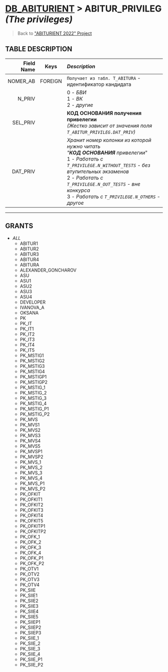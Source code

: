 # [DB_ABITURIENT](../db_abiturient_2022.md) > ABITUR_PRIVILEG *(The privileges)*

> Back to ["ABITURIENT 2022" Project](../../../../README.md)

## **TABLE DESCRIPTION**

| **Field Name** |   Keys   | *Description*                                                     |
|---------------:|:--------:|:------------------------------------------------------------------|
|       NOMER_AB | FOREIGN  | `Получает из табл. T_ABITURA` - идентификатор кандидата             |
|         N_PRIV |          | 0 - *БВИ*</br>1 - *ВК*</br>2 - *другие*                           |
|       SEL_PRIV |          | **КОД ОСНОВАНИЯ получения привелегии**</br>*(Жестко зависит от значения поля `T_ABITUR_PRIVILEG.DAT_PRIV`)*           |
|       DAT_PRIV |          | *Хранит номер колонки из которой нужно читать*</br>*"**КОД ОСНОВАНИЯ** привелегии*"</br>1 - *Работать с `T_PRIVILEGE.N_WITHOUT_TESTS` - без втупительных экзаменов*</br>2 - *Работать с `T_PRIVILEGE.N_OUT_TESTS` - вне конкурса*</br>3 - *Работать с `T_PRIVILEGE.N_OTHERS` - другое* |

---

## **GRANTS**

* *ALL*
  * ABITUR1
  * ABITUR2
  * ABITUR3
  * ABITUR4
  * ABITURA
  * ALEXANDER_GONCHAROV
  * ASU
  * ASU1
  * ASU2
  * ASU3
  * ASU4
  * DEVELOPER
  * IVANOVA_A
  * OKSANA
  * PK
  * PK_IT
  * PK_IT1
  * PK_IT2
  * PK_IT3
  * PK_IT4
  * PK_IT5
  * PK_MSTIG1
  * PK_MSTIG2
  * PK_MSTIG3
  * PK_MSTIG4
  * PK_MSTIGP1
  * PK_MSTIGP2
  * PK_MSTIG_1
  * PK_MSTIG_2
  * PK_MSTIG_3
  * PK_MSTIG_4
  * PK_MSTIG_P1
  * PK_MSTIG_P2
  * PK_MVS
  * PK_MVS1
  * PK_MVS2
  * PK_MVS3
  * PK_MVS4
  * PK_MVS5
  * PK_MVSP1
  * PK_MVSP2
  * PK_MVS_1
  * PK_MVS_2
  * PK_MVS_3
  * PK_MVS_4
  * PK_MVS_P1
  * PK_MVS_P2
  * PK_OFKIT
  * PK_OFKIT1
  * PK_OFKIT2
  * PK_OFKIT3
  * PK_OFKIT4
  * PK_OFKIT5
  * PK_OFKITP1
  * PK_OFKITP2
  * PK_OFK_1
  * PK_OFK_2
  * PK_OFK_3
  * PK_OFK_4
  * PK_OFK_P1
  * PK_OFK_P2
  * PK_OTV1
  * PK_OTV2
  * PK_OTV3
  * PK_OTV4
  * PK_SIIE
  * PK_SIIE1
  * PK_SIIE2
  * PK_SIIE3
  * PK_SIIE4
  * PK_SIIE5
  * PK_SIIEP1
  * PK_SIIEP2
  * PK_SIIEP3
  * PK_SIIE_1
  * PK_SIIE_2
  * PK_SIIE_3
  * PK_SIIE_4
  * PK_SIIE_P1
  * PK_SIIE_P2